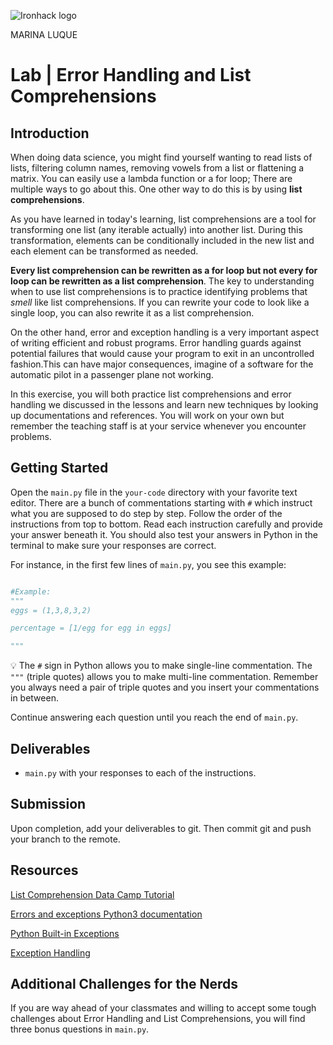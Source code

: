 ![Ironhack logo](https://i.imgur.com/1QgrNNw.png)


MARINA LUQUE

# Lab | Error Handling and List Comprehensions

## Introduction

When doing data science, you might find yourself wanting to read lists of lists, filtering column names, removing vowels from a list or flattening a matrix. You can easily use a lambda function or a for loop; There are multiple ways to go about this. One other way to do this is by using **list comprehensions**.

As you have learned in today's learning, list comprehensions are a tool for transforming one list (any iterable actually) into another list. During this transformation, elements can be conditionally included in the new list and each element can be transformed as needed.

**Every list comprehension can be rewritten as a for loop but not every for loop can be rewritten as a list comprehension**. The key to understanding when to use list comprehensions is to practice identifying problems that *smell* like list comprehensions. If you can rewrite your code to look like a single loop, you can also rewrite it as a list comprehension. 

On the other hand, error and exception handling is a very important aspect of writing efficient and robust programs. Error handling guards against potential failures that would cause your program to exit in an uncontrolled fashion.This can have major consequences, imagine of a software for the automatic pilot in a passenger plane not working. 

In this exercise, you will both practice list comprehensions and error handling we discussed in the lessons and learn new techniques by looking up documentations and references. You will work on your own but remember the teaching staff is at your service whenever you encounter problems.


## Getting Started

Open the `main.py` file in the `your-code` directory with your favorite text editor. There are a bunch of commentations starting with `#` which instruct what you are supposed to do step by step. Follow the order of the instructions from top to bottom. Read each instruction carefully and provide your answer beneath it. You should also test your answers in Python in the terminal to make sure your responses are correct. 

For instance, in the first few lines of `main.py`, you see this example:

```python

#Example: 
""" 
eggs = (1,3,8,3,2)

percentage = [1/egg for egg in eggs]

"""

```

:bulb: The `#` sign in Python allows you to make single-line commentation. The `"""` (triple quotes) allows you to make multi-line commentation. Remember you always need a pair of triple quotes and you insert your commentations in between.

Continue answering each question until you reach the end of `main.py`.

## Deliverables

- `main.py` with your responses to each of the instructions.

## Submission

Upon completion, add your deliverables to git. Then commit git and push your branch to the remote.

## Resources

[List Comprehension Data Camp Tutorial](https://www.datacamp.com/community/tutorials/python-list-comprehension)

[Errors and exceptions Python3 documentation](https://docs.python.org/3/tutorial/errors.html)

[Python Built-in Exceptions](https://docs.python.org/3/library/exceptions.html#built-in-exceptions)

[Exception Handling](https://www.datacamp.com/community/tutorials/exception-handling-python)

## Additional Challenges for the Nerds

If you are way ahead of your classmates and willing to accept some tough challenges about Error Handling and List Comprehensions, you will find three bonus questions in `main.py`.
